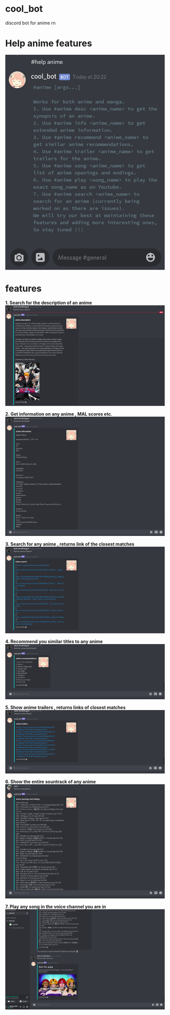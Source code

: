# cool_bot
discord bot for anime rn

# Help anime features
![help anime](Images/help.jpeg)

# features 

**1. Search for the description of an anime**
![anime search](Images/Selection_010.png)

**2. Get information on any anime , MAL scores etc.**
![anime info](Images/Selection_011.png)

**3. Search for any anime , returns link of the closest matches**
![anime info](Images/Selection_012.png)

**4. Recommend you similar titles to any anime**
![anime recommend](Images/Selection_013.png)

**5. Show anime trailers , returns links of closest matches**
![anime trailer](Images/Selection_014.png)

**6. Show the entire sountrack of any anime**
![anime song](Images/Selection_016.png)

**7. Play any song in the voice channel you are in**
![anime song](Images/Selection_018.png)
